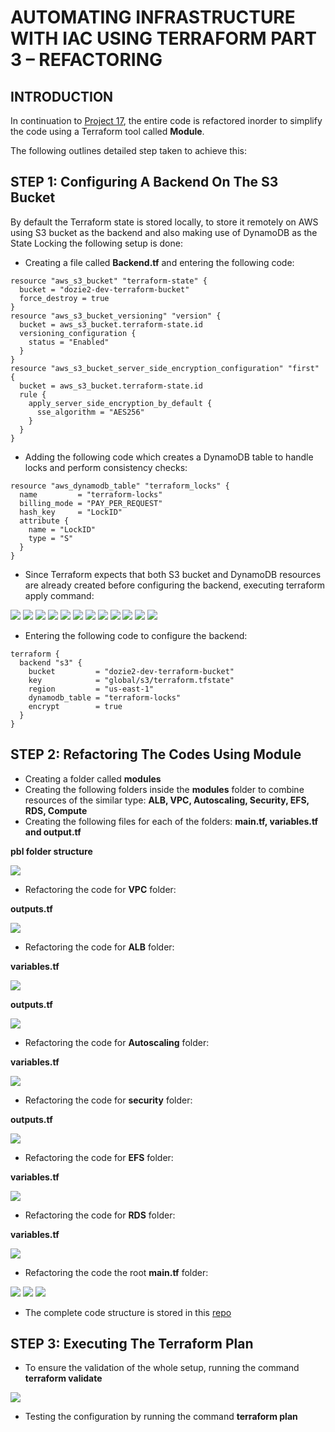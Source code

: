 # AUTOMATING INFRASTRUCTURE WITH IAC USING TERRAFORM PART 3 – REFACTORING
## INTRODUCTION
In continuation to [Project 17](https://github.com/nicedozie4u/Project17/blob/main/project17.md), the entire code is refactored inorder to simplify the code using a Terraform tool called **Module**.

The following outlines detailed step taken to achieve this:

## STEP 1: Configuring A Backend On The S3 Bucket
By default the Terraform state is stored locally, to store it remotely on AWS using S3 bucket as the backend and also making use of DynamoDB as the State Locking the following setup is done:
- Creating a file called **Backend.tf** and entering the following code:
```
resource "aws_s3_bucket" "terraform-state" {
  bucket = "dozie2-dev-terraform-bucket"
  force_destroy = true
}
resource "aws_s3_bucket_versioning" "version" {
  bucket = aws_s3_bucket.terraform-state.id
  versioning_configuration {
    status = "Enabled"
  }
}
resource "aws_s3_bucket_server_side_encryption_configuration" "first" {
  bucket = aws_s3_bucket.terraform-state.id
  rule {
    apply_server_side_encryption_by_default {
      sse_algorithm = "AES256"
    }
  }
}
```
- Adding the following code which creates a DynamoDB table to handle locks and perform consistency checks:
```
resource "aws_dynamodb_table" "terraform_locks" {
  name         = "terraform-locks"
  billing_mode = "PAY_PER_REQUEST"
  hash_key     = "LockID"
  attribute {
    name = "LockID"
    type = "S"
  }
}
```
- Since Terraform expects that both S3 bucket and DynamoDB resources are already created before configuring the backend, executing terraform apply command:

![](./images/terraform%20init.png)
![](./images/terraform%20plan01.png)
![](./images/terraform%20plan02.png)
![](./images/terraform%20plan03.png)
![](./images/terraform%20plan04.png)
![](./images/terraform%20plan05.png)
![](./images/terraform%20plan06.png)
![](./images/terraform%20plan07.png)
![](./images/terraform%20plan08.png)
![](./images/terraform%20plan09.png)
![](./images/terraform%20plan10.png)
![](./images/terraform%20plan11.png)


- Entering the following code to configure the backend:
```
terraform {
  backend "s3" {
    bucket         = "dozie2-dev-terraform-bucket"
    key            = "global/s3/terraform.tfstate"
    region         = "us-east-1"
    dynamodb_table = "terraform-locks"
    encrypt        = true
  }
}
```
## STEP 2: Refactoring The Codes Using Module

- Creating a folder called **modules**
- Creating the following folders inside the **modules** folder to combine resources of the similar type: **ALB, VPC, Autoscaling, Security, EFS, RDS, Compute**
- Creating the following files for each of the folders: **main.tf, variables.tf and output.tf**

**pbl folder structure**

![](./images/module00.png)

- Refactoring the code for **VPC** folder:

**outputs.tf**

![](https://github.com/somex6/Darey.io-Projects/blob/main/img/project18/output%20for%20vpc.png)

- Refactoring the code for **ALB** folder:

**variables.tf**

![](https://github.com/somex6/Darey.io-Projects/blob/main/img/project18/variables%20for%20ALB.png)

**outputs.tf**

![](https://github.com/somex6/Darey.io-Projects/blob/main/img/project18/output%20for%20ALB.png)

- Refactoring the code for **Autoscaling** folder:

**variables.tf**

![](https://github.com/somex6/Darey.io-Projects/blob/main/img/project18/variables%20for%20asg.png)

- Refactoring the code for **security** folder:

**outputs.tf**

![](https://github.com/somex6/Darey.io-Projects/blob/main/img/project18/outputs%20for%20sg.png)

- Refactoring the code for **EFS** folder:

**variables.tf**

![](https://github.com/somex6/Darey.io-Projects/blob/main/img/project18/variables%20for%20efs.png)

- Refactoring the code for **RDS** folder:

**variables.tf**

![](https://github.com/somex6/Darey.io-Projects/blob/main/img/project18/variables%20for%20rds.png)

- Refactoring the code the root **main.tf** folder:

![](https://github.com/somex6/Darey.io-Projects/blob/main/img/project18/main.tf.png)
![](https://github.com/somex6/Darey.io-Projects/blob/main/img/project18/main.tf-2.png)
![](https://github.com/somex6/Darey.io-Projects/blob/main/img/project18/main.tf-3.png)

- The complete code structure is stored in this [repo](https://github.com/nicedozie4u/PBL-project-18)

## STEP 3: Executing The Terraform Plan

- To ensure the validation of the whole setup, running the command **terraform validate**

![](./images/terraform%20validate.png)

- Testing the configuration by running the command **terraform plan**


